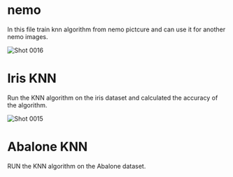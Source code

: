 # nemo
In this file train knn algorithm from nemo pictcure and can use it for another nemo images. 

![Shot 0016](https://user-images.githubusercontent.com/76804160/166922465-07267b8f-21b7-4691-b336-a40be7d64440.png)

# Iris KNN
Run the KNN algorithm on the iris dataset and calculated the accuracy of the algorithm.

![Shot 0015](https://user-images.githubusercontent.com/76804160/166923416-6eb91031-2706-4ab4-90b0-b3c2dd885fab.png)

# Abalone KNN
RUN the KNN algorithm on the Abalone dataset.
